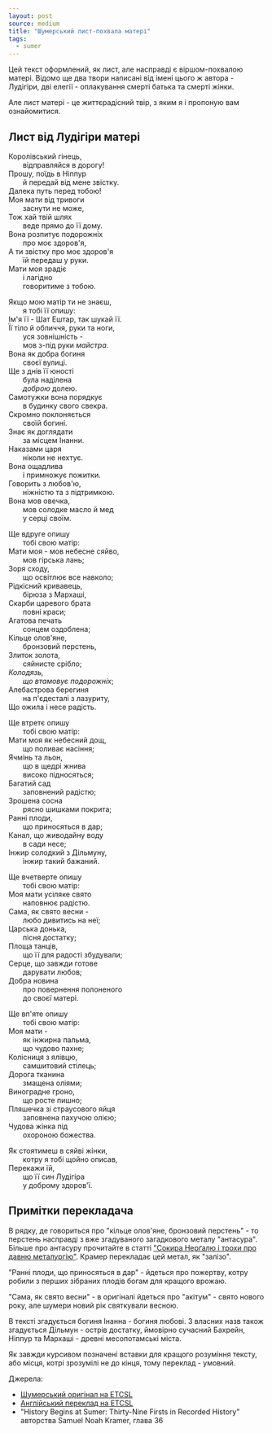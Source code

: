 ```yaml
---
layout: post
source: medium
title: "Шумерський лист-похвала матері"
tags:
  - sumer
---
```

Цей текст оформлений, як лист, але насправді є віршом-похвалою матері.
Відомо ще два твори написані від імені цього ж автора - Лудігіри, дві елегії - оплакування смерті батька та смерті жінки.

Але лист матері - це життєрадісний твір, з яким я і пропоную вам ознайомитися.

## Лист від Лудігіри матері

Королівський гінець,  
  відправляйся в дорогу!  
Прошу, поїдь в Ніппур  
  й передай від мене звістку.  
Далека путь перед тобою!  
Моя мати від тривоги  
  заснути не може,  
Тож хай твій шлях  
  веде прямо до її дому.  
Вона розпитує подорожніх  
  про моє здоров'я,  
А ти звістку про моє здоров'я  
  їй передаш у руки.   
Мати моя зрадіє  
  і лагідно  
  говоритиме з тобою.  
  
Якщо мою матір ти не знаєш,  
  я тобі її опишу:  
Ім'я її - Шат Ештар, так шукай її.  
Її тіло й обличчя, руки та ноги,  
  уся зовнішність -  
  мов з-під руки _майстра_.  
Вона як добра богиня  
  своєї вулиці.  
Ще з днів її юності  
  була наділена  
  _доброю_ долею.  
Самотужки вона порядкує  
  в будинку свого свекра.  
Скромно поклоняється  
  своїй богині.  
Знає як доглядати  
  за місцем Інанни.  
Наказами царя  
  ніколи не нехтує.  
Вона ощадлива  
  і примножує пожитки.  
Говорить з любов'ю,  
  ніжністю та з підтримкою.  
Вона мов овечка,  
  мов солодке масло й мед  
  у серці своїм.  
  
Ще вдруге опишу  
  тобі свою матір:  
Мати моя - мов небесне сяйво,  
  мов гірська лань;  
Зоря сходу,  
  що освітлює все навколо;  
Рідкісний кривавець,  
  бірюза з Мархаші,  
Скарби царевого брата  
  повні краси;  
Агатова печать  
  сонцем оздоблена;   
Кільце олов'яне,  
  бронзовий перстень,  
Злиток золота,  
  сяйнисте срібло;  
_Колодязь,  
  що втамовує подорожніх_;  
Алебастрова берегиня  
  на п'єдесталі з лазуриту,   
Що ожила і несе радість.  
  
Ще втретє опишу  
  тобі свою матір:  
Мати моя як небесний дощ,  
  що поливає насіння;  
Ячмінь та льон,  
  що в щедрі жнива  
  високо підносяться;  
Багатий сад  
  заповнений радістю;  
Зрошена сосна  
  рясно шишками покрита;  
Ранні плоди,  
  що приносяться в дар;  
Канал, що живодайну воду  
  в сади несе;  
Інжир солодкий з Дільмуну,  
  інжир такий бажаний.  
  
Ще вчетверте опишу  
  тобі свою матір:  
Моя мати усіляке свято  
  наповнює радістю.  
Сама, як свято весни -  
  любо дивитись на неї;  
Царська донька,  
  пісня достатку;  
Площа танців,  
  що її для радості збудували;  
Серце, що завжди готове  
  дарувати любов;  
Добра новина  
  про повернення полоненого  
  до своєї матері.  
  
Ще вп'яте опишу  
  тобі свою матір:  
Моя мати -  
  як інжирна пальма,  
  що чудово пахне;  
Колісниця з ялівцю,  
  самшитовий стілець;  
Дорога тканина  
  змащена оліями;  
Виноградне гроно,  
  що росте пишно;  
Пляшечка зі страусового яйця  
  заповнена пахучою олією;  
Чудова жінка під  
  охороною божества.  
  
Як стоятимеш в сяйві жінки,  
  котру я тобі щойно описав,  
Перекажи їй,  
  що її син Лудігіра  
  у доброму здоров'ї.  

## Примітки перекладача

В рядку, де говориться про "кільце олов'яне, бронзовий перстень" - то перстень насправді з вже згадуваного загадкового металу "антасура". 
Більше про антасуру прочитайте в статті ["Сокира Нерґалю і трохи про давню металургію"](https://medium.com/@navpil/nergal-axe-31f7de8a64b7). 
Крамер перекладає цей метал, як "залізо".

"Ранні плоди, що приносяться в дар" - йдеться про пожертву, котру робили з перших зібраних плодів богам для кращого врожаю.

"Сама, як свято весни" - в оригіналі йдеться про "акітум" - свято нового року, але шумери новий рік святкували весною.

В тексті згадується богиня Інанна - богиня любові. З власних назв також згадується Дільмун - острів достатку, ймовірно сучасний Бахрейн, Ніппур та Мархаші - древні месопотамські міста.

Як завжди курсивом позначені вставки для кращого розуміння тексту, або місця, котрі зрозумілі не до кінця, тому переклад - умовний. 

Джерела:

 - [Шумерський оригінал на ETCSL](https://etcsl.orinst.ox.ac.uk/cgi-bin/etcsl.cgi?text=c.5.5.1#)
 - [Англійський переклад на ETCSL](https://etcsl.orinst.ox.ac.uk/cgi-bin/etcsl.cgi?text=t.5.5.1#)
 - "History Begins at Sumer: Thirty-Nine Firsts in Recorded History" авторства Samuel Noah Kramer, глава 36
